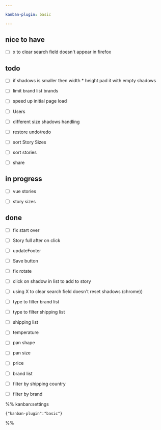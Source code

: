 ```yaml
---

kanban-plugin: basic

---
```


## nice to have

- [ ] x to clear search field doesn't appear in firefox


## todo

- [ ] if shadows is smaller then width * height pad it with empty shadows
- [ ] limit brand list brands
- [ ] speed up initial page load
- [ ] Users
- [ ] different size shadows handling
- [ ] restore undo/redo
- [ ] sort Story Sizes
- [ ] sort stories
- [ ] share


## in progress

- [ ] vue stories
- [ ] story sizes


## done

- [ ] fix start over
- [ ] Story full  after on click
- [ ] updateFooter
- [ ] Save button
- [ ] fix rotate
- [ ] click on shadow in list to add to story
- [ ] using X to clear search field doesn't reset shadows (chrome))
- [ ] type to filter brand list
- [ ] type to filter shipping list
- [ ] shipping list
- [ ] temperature
- [ ] pan shape
- [ ] pan size
- [ ] price
- [ ] brand list
- [ ] filter by shipping country
- [ ] filter by brand




%% kanban:settings
```
{"kanban-plugin":"basic"}
```
%%